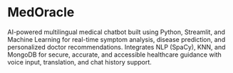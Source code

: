 # MedOracle
AI-powered multilingual medical chatbot built using Python, Streamlit, and Machine Learning for real-time symptom analysis, disease prediction, and personalized doctor recommendations. Integrates NLP (SpaCy), KNN, and MongoDB for secure, accurate, and accessible healthcare guidance with voice input, translation, and chat history support.
